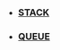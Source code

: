 - ### **[STACK](https://github.com/rudra-404/DSA/blob/main/Stack/)**

- ### **[QUEUE](https://github.com/rudra-404/DSA/blob/main/Queue/)**